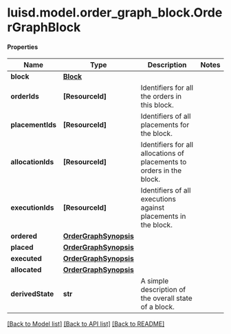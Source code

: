 # luisd.model.order_graph_block.OrderGraphBlock

#### Properties
Name | Type | Description | Notes
------------ | ------------- | ------------- | -------------
**block** | [**Block**](Block.md) |  | 
**orderIds** | **[ResourceId]** | Identifiers for all the orders in this block. | 
**placementIds** | **[ResourceId]** | Identifiers of all placements for the block. | 
**allocationIds** | **[ResourceId]** | Identifiers for all allocations of placements to orders in the block. | 
**executionIds** | **[ResourceId]** | Identifiers of all executions against placements in the block. | 
**ordered** | [**OrderGraphSynopsis**](OrderGraphSynopsis.md) |  | 
**placed** | [**OrderGraphSynopsis**](OrderGraphSynopsis.md) |  | 
**executed** | [**OrderGraphSynopsis**](OrderGraphSynopsis.md) |  | 
**allocated** | [**OrderGraphSynopsis**](OrderGraphSynopsis.md) |  | 
**derivedState** | **str** | A simple description of the overall state of a block. | 

[[Back to Model list]](../../README.md#documentation-for-models) [[Back to API list]](../../README.md#documentation-for-api-endpoints) [[Back to README]](../../README.md)

